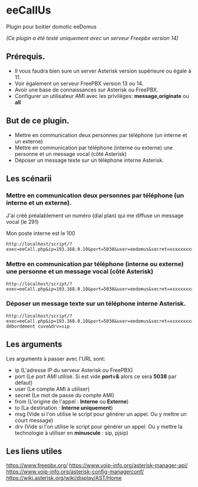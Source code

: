 # eeCallUs
Plugin pour boitier domotic eeDomus

*(Ce plugin a été testé uniquement avec un serveur Freepbx version 14)*

## Prérequis.
- Il vous faudra bien sure un server Asterisk version supérieure ou égale à 11.
- Voir également un serveur FreePBX version 13 ou 14.
- Avoir une base de connaissances sur Asterisk ou FreePBX.
- Configurer un utilisateur AMI avec les privilèges: **message,originate** ou **all**

## But de ce plugin.
- Mettre en communication deux personnes par téléphone (un interne et un externe)
- Mettre en communication par téléphone (interne ou externe) une personne et un message vocal (côté Asterisk)
- Déposer un message texte sur un téléphone interne Asterisk.

## Les scénarii

### Mettre en communication deux personnes par téléphone (un interne et un externe).
J'ai créé préalablement un numéro (dial plan) qui me diffuse un message vocal (le 291)

Mon poste interne est le 100

```
http://localhost/script/?exec=eeCall.php&ip=193.168.0.10&port=5038&user=eedomus&secret=xxxxxxxxxxx&from=100&to=291&msg=&drv=
```

### Mettre en communication par téléphone (interne ou externe) une personne et un message vocal (côté Asterisk)

```
http://localhost/script/?exec=eeCall.php&ip=193.168.0.10&port=5038&user=eedomus&secret=xxxxxxxxxxx&from=0240404040&to=291&msg=&drv=
```

### Déposer un message texte sur un téléphone interne Asterisk.

```
http://localhost/script/?exec=eeCall.php&ip=193.168.0.10&port=5038&user=eedomus&secret=xxxxxxxxxxx&from=eedomus&to=100&msg=Alerte débordement cuve&drv=sip
```
## Les arguments 

Les arguments à passer avec l'URL sont:
- ip (L'adresse IP du serveur Asterisk ou FreePBX)
- port (Le port AMI utilisé. Si est vide **port=&** alors ce sera **5038** par défaut)
- user (Le compte AMI à utiliser)
- secret (Le mot de passe du compte AMI)
- from (L'origine de l'appel : **Interne** ou **Externe**)
- to (La destination : **Interne uniquement**)
- msg (Vide si l'on utilise le script pour générer un appel. Ou y mettre un court message)
- drv (Vide si l'on utilise le script pour générer un appel. Ou y mettre la technologie à utiliser en **minuscule** : sip, pjsip)

## Les liens utiles

https://www.freepbx.org/
https://www.voip-info.org/asterisk-manager-api/
https://www.voip-info.org/asterisk-config-managerconf/
https://wiki.asterisk.org/wiki/display/AST/Home
